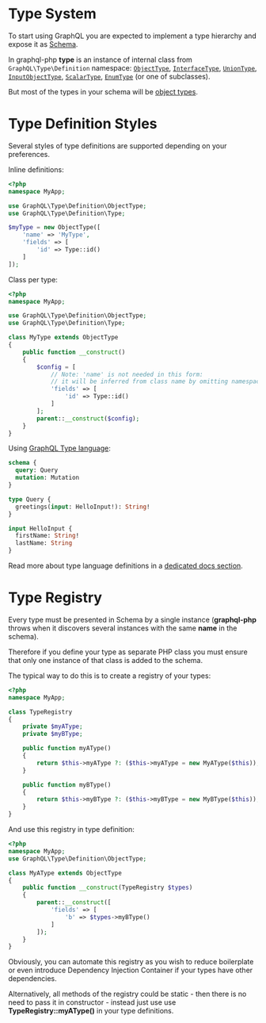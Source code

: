 # Type System

To start using GraphQL you are expected to implement a type hierarchy and expose it as [Schema](schema.md).

In graphql-php **type** is an instance of internal class from
`GraphQL\Type\Definition` namespace: [`ObjectType`](object-types.md),
[`InterfaceType`](interfaces.md), [`UnionType`](unions.md), [`InputObjectType`](input-types.md),
[`ScalarType`](scalar-types.md), [`EnumType`](enum-types.md) (or one of subclasses).

But most of the types in your schema will be [object types](object-types.md).

# Type Definition Styles

Several styles of type definitions are supported depending on your preferences.

Inline definitions:

```php
<?php
namespace MyApp;

use GraphQL\Type\Definition\ObjectType;
use GraphQL\Type\Definition\Type;

$myType = new ObjectType([
    'name' => 'MyType',
    'fields' => [
        'id' => Type::id()
    ]
]);
```

Class per type:

```php
<?php
namespace MyApp;

use GraphQL\Type\Definition\ObjectType;
use GraphQL\Type\Definition\Type;

class MyType extends ObjectType
{
    public function __construct()
    {
        $config = [
            // Note: 'name' is not needed in this form:
            // it will be inferred from class name by omitting namespace and dropping "Type" suffix
            'fields' => [
                'id' => Type::id()
            ]
        ];
        parent::__construct($config);
    }
}
```

Using [GraphQL Type language](http://graphql.org/learn/schema/#type-language):

```graphql
schema {
  query: Query
  mutation: Mutation
}

type Query {
  greetings(input: HelloInput!): String!
}

input HelloInput {
  firstName: String!
  lastName: String
}
```

Read more about type language definitions in a [dedicated docs section](type-language.md).

# Type Registry

Every type must be presented in Schema by a single instance (**graphql-php**
throws when it discovers several instances with the same **name** in the schema).

Therefore if you define your type as separate PHP class you must ensure that only one
instance of that class is added to the schema.

The typical way to do this is to create a registry of your types:

```php
<?php
namespace MyApp;

class TypeRegistry
{
    private $myAType;
    private $myBType;

    public function myAType()
    {
        return $this->myAType ?: ($this->myAType = new MyAType($this));
    }

    public function myBType()
    {
        return $this->myBType ?: ($this->myBType = new MyBType($this));
    }
}
```

And use this registry in type definition:

```php
<?php
namespace MyApp;
use GraphQL\Type\Definition\ObjectType;

class MyAType extends ObjectType
{
    public function __construct(TypeRegistry $types)
    {
        parent::__construct([
            'fields' => [
                'b' => $types->myBType()
            ]
        ]);
    }
}
```

Obviously, you can automate this registry as you wish to reduce boilerplate or even
introduce Dependency Injection Container if your types have other dependencies.

Alternatively, all methods of the registry could be static - then there is no need
to pass it in constructor - instead just use use **TypeRegistry::myAType()** in your
type definitions.
